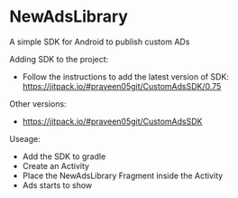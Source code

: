 # NewAdsLibrary
A simple SDK for Android to publish custom ADs

Adding SDK to the project:
* Follow the instructions to add the latest version of SDK: https://jitpack.io/#praveen05git/CustomAdsSDK/0.75

Other versions:
* https://jitpack.io/#praveen05git/CustomAdsSDK

Useage:
* Add the SDK to gradle
* Create an Activity
* Place the NewAdsLibrary Fragment inside the Activity
* Ads starts to show
